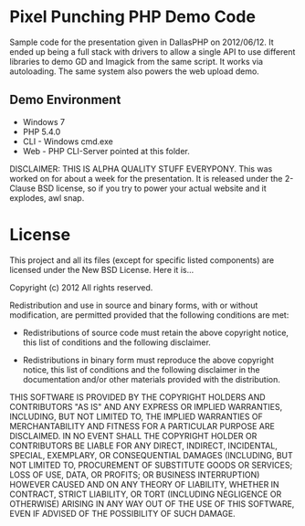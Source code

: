 Pixel Punching PHP Demo Code
================================================================================

Sample code for the presentation given in DallasPHP on 2012/06/12. It ended up
being a full stack with drivers to allow a single API to use different libraries
to demo GD and Imagick from the same script. It works via autoloading. The same
system also powers the web upload demo.

Demo Environment
--------------------------------------------------------------------------------
* Windows 7
* PHP 5.4.0
* CLI - Windows cmd.exe
* Web - PHP CLI-Server pointed at this folder.

DISCLAIMER: THIS IS ALPHA QUALITY STUFF EVERYPONY. This was worked on for about
a week for the presentation. It is released under the 2-Clause BSD license, so
if you try to power your actual website and it explodes, awl snap.

License
================================================================================

This project and all its files (except for specific listed components)
are licensed under the New BSD License. Here it is...

Copyright (c) 2012 All rights reserved.

Redistribution and use in source and binary forms, with or without
modification, are permitted provided that the following conditions
are met:

 * Redistributions of source code must retain the above copyright
   notice, this list of conditions and the following disclaimer.

 * Redistributions in binary form must reproduce the above copyright
   notice, this list of conditions and the following disclaimer in the
   documentation and/or other materials provided with the
   distribution.

THIS SOFTWARE IS PROVIDED BY THE COPYRIGHT HOLDERS AND CONTRIBUTORS
"AS IS" AND ANY EXPRESS OR IMPLIED WARRANTIES, INCLUDING, BUT NOT
LIMITED TO, THE IMPLIED WARRANTIES OF MERCHANTABILITY AND FITNESS FOR
A PARTICULAR PURPOSE ARE DISCLAIMED. IN NO EVENT SHALL THE COPYRIGHT
HOLDER OR CONTRIBUTORS BE LIABLE FOR ANY DIRECT, INDIRECT, INCIDENTAL,
SPECIAL, EXEMPLARY, OR CONSEQUENTIAL DAMAGES (INCLUDING, BUT NOT
LIMITED TO, PROCUREMENT OF SUBSTITUTE GOODS OR SERVICES; LOSS OF USE,
DATA, OR PROFITS; OR BUSINESS INTERRUPTION) HOWEVER CAUSED AND ON ANY
THEORY OF LIABILITY, WHETHER IN CONTRACT, STRICT LIABILITY, OR TORT
(INCLUDING NEGLIGENCE OR OTHERWISE) ARISING IN ANY WAY OUT OF THE USE
OF THIS SOFTWARE, EVEN IF ADVISED OF THE POSSIBILITY OF SUCH DAMAGE.
